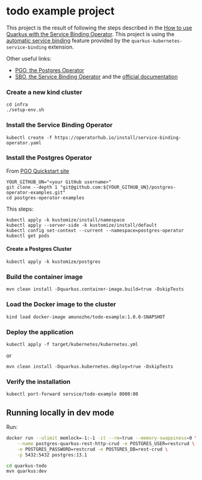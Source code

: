 # todo example project

This project is the result of following the steps described in the [How to use Quarkus with the Service Binding Operator](https://developers.redhat.com/articles/2021/12/22/how-use-quarkus-service-binding-operator). This project is using the [automatic service binding](https://quarkus.io/guides/deploying-to-kubernetes#automatic-service-binding) feature provided by the `quarkus-kubernetes-service-binding` extension.

Other useful links:
- [PGO, the Postgres Operator](https://access.crunchydata.com/documentation/postgres-operator/5.1.1/quickstart/)
- [SBO, the Service Binding Operator](https://github.com/redhat-developer/service-binding-operator) and the [official documentation](https://redhat-developer.github.io/service-binding-operator/userguide/intro.html)

### Create a new kind cluster

```shell
cd infra
./setup-env.sh
```

### Install the Service Binding Operator
```shell
kubectl create -f https://operatorhub.io/install/service-binding-operator.yaml
```

### Install the Postgres Operator
From [PGO Quickstart site](https://access.crunchydata.com/documentation/postgres-operator/5.1.1/quickstart/)

```shell
YOUR_GITHUB_UN="<your GitHub username>"
git clone --depth 1 "git@github.com:${YOUR_GITHUB_UN}/postgres-operator-examples.git"
cd postgres-operator-examples
```

This  steps:
```shell
kubectl apply -k kustomize/install/namespace
kubectl apply --server-side -k kustomize/install/default
kubectl config set-context --current --namespace=postgres-operator
kubectl get pods
```

#### Create a Postgres Cluster

```shell
kubectl apply -k kustomize/postgres
```

### Build the container image
```shell
mvn clean install -Dquarkus.container-image.build=true -DskipTests
```

### Load the Docker image to the cluster
```shell
kind load docker-image amunozhe/todo-example:1.0.0-SNAPSHOT
```

### Deploy the application
```shell
kubectl apply -f target/kubernetes/kubernetes.yml
```
or

```shell
mvn clean install -Dquarkus.kubernetes.deploy=true -DskipTests
```

### Verify the installation
```shell
kubectl port-forward service/todo-example 8080:80
```


## Running locally in dev mode

Run:

```bash
docker run --ulimit memlock=-1:-1 -it --rm=true --memory-swappiness=0 \
    --name postgres-quarkus-rest-http-crud -e POSTGRES_USER=restcrud \
    -e POSTGRES_PASSWORD=restcrud -e POSTGRES_DB=rest-crud \
    -p 5432:5432 postgres:13.1
```

```bash
cd quarkus-todo
mvn quarkus:dev
```